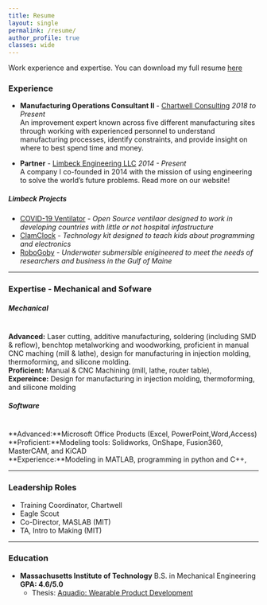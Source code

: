```yaml
---
title: Resume
layout: single
permalink: /resume/
author_profile: true
classes: wide
---
```


Work experience and expertise. You can download my full resume [here]({{site.baseurl}}/assets/pdfs/resume_full_2020.pdf)

### Experience 
 - **Manufacturing Operations Consultant II** - [Chartwell Consulting](https://www.chartwell-consulting.com) *2018 to Present*
<br>An improvement expert known across five different manufacturing sites through working with experienced personnel to understand manufacturing processes, identify constraints, and provide insight on where to best spend time and money. 

- **Partner** - [Limbeck Engineering LLC](http://www.limbeckengineering.com) *2014 - Present*
<br>A company I co-founded in 2014 with the mission of using engineering to solve the world’s future problems. Read more on our website!

##### Limbeck Projects
- [COVID-19 Ventilator]({{site.baseurl}}/projects/BaxterOSV/) - *Open Source ventilaor designed to work in developing countries with little or not hospital infastructure*
 - [ClamClock]({{site.baseurl}}/projects/ClamClock/) - *Technology kit designed to teach kids about programming and electronics*
 - [RoboGoby]({{site.baseurl}}/projects/RoboGoby/) - *Underwater submersible enigineered to meet the needs of researchers and business in the Gulf of Maine*

---

### Expertise - Mechanical and Sofware
##### Mechanical
<br>**Advanced:** Laser cutting, additive manufacturing, soldering (including SMD & reflow), benchtop metalworking and woodworking, proficient in manual CNC maching (mill & lathe), design for manufacturing in injection molding, thermoforming, and silicone molding.
<br>**Proficient:** Manual & CNC Machining (mill, lathe, router table),
<br>**Expereince:** Design for manufacturing in injection molding, thermoforming, and silicone molding
##### Software
<br>**Advanced:**Microsoft Office Products (Excel, PowerPoint,Word,Access)
<br>**Proficient:**Modeling tools: Solidworks, OnShape, Fusion360, MasterCAM, and KiCAD
<br>**Experience:**Modeling in MATLAB, programming in python and C++, 

---

### Leadership Roles
* Training Coordinator, Chartwell
* Eagle Scout
* Co-Director, MASLAB (MIT)
* TA, Intro to Making (MIT)

---

### Education
- **Massachusetts Institute of Technology** B.S. in Mechanical Engineering **GPA: 4.6/5.0**
	- Thesis: [Aquadio: Wearable Product Development]({{site.baseurl}}/assets/pdfs/Aquadio_thesis.pdf)
